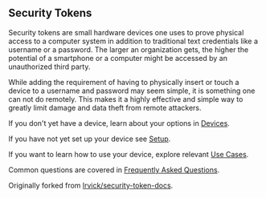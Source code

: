 ## Security Tokens

Security tokens are small hardware devices one uses to prove physical access to a computer system in addition to traditional text credentials like a username or a password. The larger an organization gets, the higher the potential of a smartphone or a computer might be accessed by an unauthorized third party.

While adding the requirement of having to physically insert or touch a device to a username and password may seem simple, it is something one can not do remotely. This makes it a highly effective and simple way to greatly limit damage and data theft from remote attackers.

If you don't yet have a device, learn about your options in [Devices](Devices.md).

If you have not yet set up your device see [Setup](Setup.md).

If you want to learn how to use your device, explore relevant [Use Cases](Use_Cases).

Common questions are covered in [Frequently Asked Questions](FAQs.md).

Originally forked from [lrvick/security-token-docs](https://github.com/lrvick/security-token-docs).
